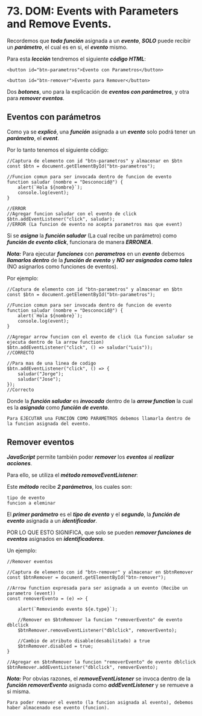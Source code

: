 # 73. DOM: Events with Parameters and Remove Events.

Recordemos que ***toda función*** asignada a un ***evento***, ***SOLO*** puede recibir un ***parámetro***, el cual es en si, el ***evento*** mismo.

Para esta ***lección*** tendremos el siguiente ***código HTML***:

~~~
<button id="btn-parametros">Evento con Parametros</button>

<button id="btn-remover">Evento para Remover</button>
~~~

Dos ***botones***, uno para la explicación de ***eventos con parámetros***, y otra para ***remover eventos***.

## Eventos con parámetros

Como ya se ***explicó***, una ***función*** asignada a un ***evento*** solo podrá tener un ***parámetro***, el ***event***.

Por lo tanto tenemos el siguiente código:

~~~
//Captura de elemento con id "btn-parametros" y almacenar en $btn
const $btn = document.getElementById("btn-parametros");

//Funcion comun para ser invocada dentro de funcion de evento
function saludar (nombre = "Desconocid@") {
	alert(`Hola ${nombre}`);
	console.log(event);
}

//ERROR
//Agregar funcion saludar con el evento de click
$btn.addEventListener("click", saludar);
//ERROR (La funcion de evento no acepta parametros mas que event)
~~~

Si se ***asigna*** la ***función saludar*** (La cual recibe un parámetro) como ***función de evento click***, funcionara de manera ***ERRONEA***.

***Nota:*** Para ejecutar ***funciones*** con ***parametros*** en un ***evento*** debemos ***llamarlos dentro*** de la ***función de evento*** y ***NO ser asignados como tales*** (NO asignarlos como funciones de eventos).

Por ejemplo:

~~~
//Captura de elemento con id "btn-parametros" y almacenar en $btn
const $btn = document.getElementById("btn-parametros");

//Funcion comun para ser invocada dentro de funcion de evento
function saludar (nombre = "Desconocid@") {
	alert(`Hola ${nombre}`);
	console.log(event);
}

//Agregar arrow funcion con el evento de click (La funcion saludar se ejecuta dentro de la arrow function)
$btn.addEventListener("click", () => saludar("Luis"));
//CORRECTO

//Para mas de una linea de codigo
$btn.addEventListener("click", () => {
	saludar("Jorge");
	saludar("Jose");
});
//Correcto
~~~

Donde la ***función saludar*** es ***invocada*** dentro de la ***arrow function*** la cual es la ***asignada*** como ***función de evento***.

	Para EJECUTAR una FUNCIÓN COMO PARAMETROS debemos llamarla dentro de la funcion asignada del evento.

## Remover eventos

***JavaScript*** permite también poder ***remover*** los ***eventos*** al ***realizar acciones***.

Para ello, se utiliza el ***método removeEventListener***:

Este ***método*** recibe ***2 parámetros***, los cuales son:

	tipo de evento
	funcion a eleminar

El ***primer parámetro*** es el ***tipo de evento*** y el ***segundo***, la ***función de evento*** asignada a un ***identificador***.

POR LO QUE ESTO SIGNIFICA, que solo se pueden ***remover funciones de eventos*** asignados en ***identificadores***.

Un ejemplo:

~~~
//Remover eventos

//Captura de elemento con id "btn-remover" y almacenar en $btnRemover
const $btnRemover = document.getElementById("btn-remover");

//Arrow function expresada para ser asignada a un evento (Recibe un parametro (event))
const removerEvento = (e) => {

	alert(`Removiendo evento ${e.type}`);

	//Remover en $btnRemover la funcion "removerEvento" de evento dblclick
	$btnRemover.removeEventListener("dblclick", removerEvento);

	//Cambio de atributo disable(desabilitado) a true
	$btnRemover.disabled = true;
}

//Agregar en $btnRemover la funcion "removerEvento" de evento dblclick
$btnRemover.addEventListener("dblclick", removerEvento);
~~~

***Nota:*** Por obvias razones, el ***removeEventListener*** se invoca dentro de la ***función removerEvento*** asignada como ***addEventListener*** y se remueve a si misma.


	Para poder remover el evento (la funcion asignada al evento), debemos haber almacenado ese evento (funcion).








